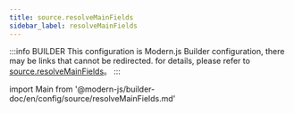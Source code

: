 ```yaml
---
title: source.resolveMainFields
sidebar_label: resolveMainFields
---
```


:::info BUILDER
This configuration is Modern.js Builder configuration, there may be links that cannot be redirected. for details, please refer to [source.resolveMainFields](https://modernjs.dev/builder/zh/api/config-source.html#source-resolvemainfields)。
:::

import Main from '@modern-js/builder-doc/en/config/source/resolveMainFields.md'

<Main />
